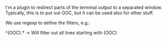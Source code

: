 I'm a plugin to redirect parts of the terminal output to a  separated window.
Typically, this is to put out OOC, but it can be used also for other stuff.

We use regexp to define the filters, e.g.: 

^\(OOC\).* -> Will filter out all lines starting with (OOC)